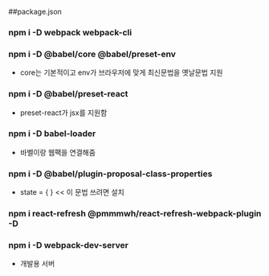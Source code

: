##package.json
### npm i -D webpack webpack-cli
### npm i -D @babel/core @babel/preset-env
* core는 기본적이고 env가 브라우저에 맞게 최신문법을 옛날문법 지원
### npm i -D @babel/preset-react
* preset-react가 jsx를 지원함
### npm i -D babel-loader
* 바벨이랑 웹팩을 연결해줌
### npm i -D @babel/plugin-proposal-class-properties
* state = { } << 이 문법 쓰려면 설치
### npm i react-refresh @pmmmwh/react-refresh-webpack-plugin -D
### npm i -D webpack-dev-server
* 개발용 서버

